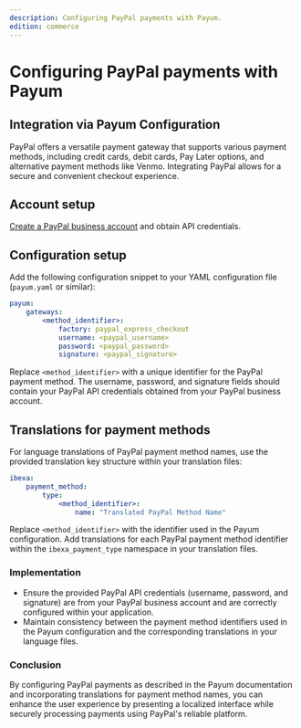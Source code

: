 ```yaml
---
description: Configuring PayPal payments with Payum.
edition: commerce
---
```


# Configuring PayPal payments with Payum

## Integration via Payum Configuration

PayPal offers a versatile payment gateway that supports various payment methods, including credit cards, debit cards, Pay Later options, and alternative payment methods like Venmo.
Integrating PayPal allows for a secure and convenient checkout experience.

## Account setup

[Create a PayPal business account](https://www.paypal.com/bizsignup/#/singlePageSignup) and obtain API credentials.

## Configuration setup

Add the following configuration snippet to your YAML configuration file (`payum.yaml` or similar):

```yaml
payum:
    gateways:
        <method_identifier>:
            factory: paypal_express_checkout
            username: <paypal_username>
            password: <paypal_password>
            signature: <paypal_signature>
```

Replace `<method_identifier>` with a unique identifier for the PayPal payment method.
The username, password, and signature fields should contain your PayPal API credentials obtained from your PayPal business account.

## Translations for payment methods

For language translations of PayPal payment method names, use the provided translation key structure within your translation files:

```yaml
ibexa:
    payment_method:
        type:
            <method_identifier>:
                name: "Translated PayPal Method Name"

```

Replace `<method_identifier>` with the identifier used in the Payum configuration.
Add translations for each PayPal payment method identifier within the `ibexa_payment_type` namespace in your translation files.

### Implementation

- Ensure the provided PayPal API credentials (username, password, and signature) are from your PayPal business account and are correctly configured within your application.
- Maintain consistency between the payment method identifiers used in the Payum configuration and the corresponding translations in your language files.

### Conclusion

By configuring PayPal payments as described in the Payum documentation and incorporating translations for payment method names,
you can enhance the user experience by presenting a localized interface while securely processing payments using PayPal's reliable platform.